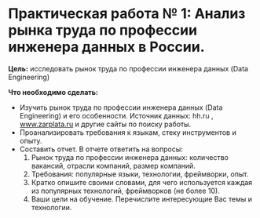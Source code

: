 # Практическая работа № 1: Анализ рынка труда по профессии инженера данных в России.

**Цель:** исследовать рынок труда по профессии инженера данных (Data Engineering)

**Что необходимо сделать:**

* Изучить рынок труда по профессии инженера данных (Data Engineering) и его особенности. Источник данных: hh.ru , www.zarplata.ru и другие сайты по поиску работы.
* Проанализировать требования к языкам, стеку инструментов и опыту.
* Составить отчет. В отчете ответить на вопросы:
    1. Рынок труда по профессии инженера данных: количество вакансий, отрасли компаний, размер компаний.
    2. Требования: популярные языки, технологии, фреймворки, опыт.
    3. Кратко опишите своими словами, для чего используется каждая из популярных технологий, фреймворков (не более 10).
    4. Ваши цели на обучение. Перечислите интересующие Вас темы и технологии.